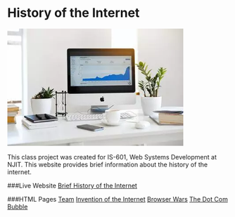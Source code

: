 # History of the Internet
![photo](https://raw.githubusercontent.com/ab344/historyofinternet-601/main/images/ezgif.com-gif-maker-4.webp)

This class project was created for IS-601, Web Systems Development at NJIT. This website provides brief information about the history of the internet.

###Live Website
[Brief History of the Internet](https://ab344.github.io/historyofinternet-601/index.html)

###HTML Pages
[Team](https://github.com/ab344/historyofinternet-601/blob/main/docs/team.html)
[Invention of the Internet](https://github.com/ab344/historyofinternet-601/blob/main/docs/invention.html)
[Browser Wars](https://github.com/ab344/historyofinternet-601/blob/main/docs/browserwars.html)
[The Dot Com Bubble](https://github.com/ab344/historyofinternet-601/blob/main/docs/dotcom.html)
